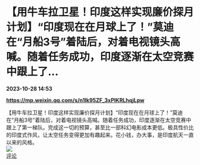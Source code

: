 # 【用牛车拉卫星！印度这样实现廉价探月计划】“印度现在在月球上了！”莫迪在“月船3号”着陆后，对着电视镜头高喊。随着任务成功，印度逐渐在太空竞赛中跟上了...

**2023-10-28 14:53**

**https://mp.weixin.qq.com/s/n1lk95ZF_3xPlKRLhqjLpw**

【用牛车拉卫星！印度这样实现廉价探月计划】“印度现在在月球上了！”莫迪在“月船3号”着陆后，对着电视镜头高喊。随着任务成功，印度逐渐在太空竞赛中跟上了第一梯队。完成这一切的预算，甚至比一部科幻电影成本更低。极具性价比的印度式作风，让太空任务变得更加有趣起来。花小钱，办大事，是印度航天一直以来的风格。  
![](https://img3.chouti.com/CHOUTI_231028_D7A72CAB746E4DBB9B0B087CD5456806.jpg)  
[评论](https://m.chouti.com/link/40431861)